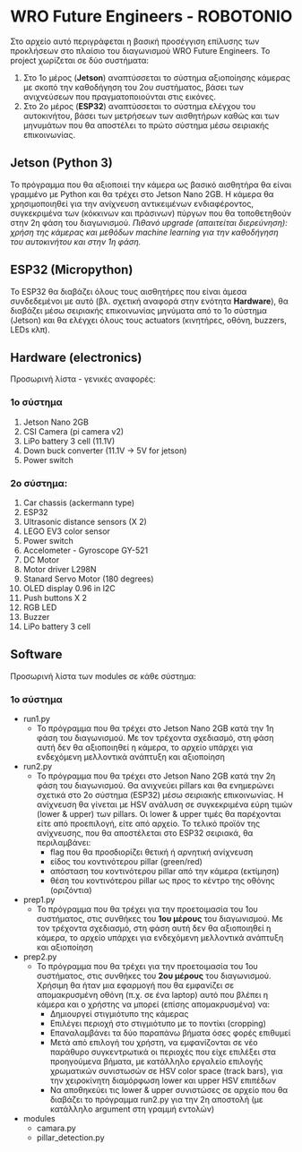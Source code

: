 # WRO Future Engineers - ROBOTONIO
Στο αρχείο αυτό περιγράφεται η βασική προσέγγιση επίλυσης των προκλήσεων στο πλαίσιο του διαγωνισμού WRO Future Engineers. 
Το project χωρίζεται σε δύο συστήματα: 
1.	Στο 1ο μέρος (**Jetson**) αναπτύσσεται το σύστημα αξιοποίησης κάμερας με σκοπό την καθοδήγηση του 2ου συστήματος, βάσει των ανιχνεύσεων που πραγματοποιούνται στις εικόνες.
2.	Στο 2ο μέρος (**ESP32**) αναπτύσσεται το σύστημα ελέγχου του αυτοκινήτου, βάσει των μετρήσεων των αισθητήρων καθώς και των μηνυμάτων που θα αποστέλει το πρώτο σύστημα μέσω σειριακής επικοινωνίας.
## Jetson (Python 3)
Το πρόγραμμα που θα αξιοποιεί την κάμερα ως βασικό αισθητήρα θα είναι γραμμένο με Python και θα τρέχει στο Jetson Nano 2GB. Η κάμερα θα χρησιμοποιηθεί για την ανίχνευση αντικειμένων ενδιαφέροντος, συγκεκριμένα των (κόκκινων και πράσινων) πύργων που θα τοποθετηθούν στην 2η φάση του διαγωνισμού. 
_Πιθανό upgrade (απαιτείται διερεύνηση): χρήση της κάμερας και μεθόδων machine learning για την καθοδήγηση του αυτοκινήτου και στην 1η φάση._ 
## ESP32 (Micropython)
Το ESP32 θα διαβάζει όλους τους αισθητήρες που είναι άμεσα συνδεδεμένοι με αυτό (βλ. σχετική αναφορά στην ενότητα **Hardware**), θα διαβάζει μέσω σειριακής επικοινωνίας μηνύματα από το 1ο σύστημα (Jetson) και θα ελέγχει όλους τους actuators (κινητήρες, οθόνη, buzzers, LEDs κλπ).
## Hardware (electronics)
Προσωρινή λίστα - γενικές αναφορές:
### 1o σύστημα
1.  Jetson Nano 2GB
2.  CSI Camera (pi camera v2)
3.  LiPo battery 3 cell (11.1V)
4.  Down buck converter (11.1V -> 5V for jetson)
5.  Power switch
### 2ο σύστημα:
1.  Car chassis (ackermann type)
2.  ESP32
3.  Ultrasonic distance sensors (X 2)
4.  LEGO EV3 color sensor
5.  Power switch
6.  Accelometer - Gyroscope GY-521
7.  DC Motor
8.  Motor driver L298N
9.  Stanard Servo Motor (180 degrees)
10.  OLED display 0.96 in I2C
11. Push buttons X 2
12. RGB LED
13. Buzzer
14. LiPo battery 3 cell

## Software
Προσωρινή λίστα των modules σε κάθε σύστημα:
### 1ο σύστημα
- run1.py
  - Το πρόγραμμα που θα τρέχει στο Jetson Nano 2GB κατά την 1η φάση του διαγωνισμού. Με τον τρέχοντα σχεδιασμό, στη φάση αυτή δεν θα αξιοποιηθεί η κάμερα, το αρχείο υπάρχει για ενδεχόμενη μελλοντικά ανάπτυξη και αξιοποίηση
- run2.py
  - Το πρόγραμμα που θα τρέχει  στο Jetson Nano 2GB κατά την 2η φάση του διαγωνισμού. Θα ανιχνεύει pillars και θα ενημερώνει σχετικά στο 2ο σύστημα (ESP32) μέσω σειριακής επικοινωνίας. Η ανίχνευση θα γίνεται με HSV ανάλυση σε συγκεκριμένα εύρη τιμών (lower & upper) των pillars. Οι lower & upper τιμές θα παρέχονται είτε από προεπιλογή, είτε από αρχείο. Το τελικό προϊόν της ανίχνευσης, που θα αποστέλεται στο ESP32 σειριακά, θα περιλαμβάνει:
    - flag που θα προσδιορίζει θετική ή αρνητική ανίχνευση
    - είδος του κοντινότερου pillar (green/red)
    - απόσταση του κοντινότερου pillar από την κάμερα (εκτίμηση)
    - θέση του κοντινότερου pillar ως προς το κέντρο της οθόνης (οριζόντια)     
- prep1.py
  - Το πρόγραμμα που θα τρέχει για την προετοιμασία του 1ου συστήματος, στις συνθήκες του **1ου μέρους** του διαγωνισμού.  Με τον τρέχοντα σχεδιασμό, στη φάση αυτή δεν θα αξιοποιηθεί η κάμερα, το αρχείο υπάρχει για ενδεχόμενη μελλοντικά ανάπτυξη και αξιοποίηση
- prep2.py
  - Το πρόγραμμα που θα τρέχει για την προετοιμασία του 1ου συστήματος, στις συνθήκες του **2ου μέρους** του διαγωνισμού. Χρήσιμη θα ήταν μια εφαρμογή που θα εμφανίζει σε απομακρυσμένη οθόνη (π.χ. σε ένα laptop) αυτό που βλέπει η κάμερα και ο χρήστης να μπορεί (επίσης απομακρυσμένα) να:
    - Δημιουργεί στιγμιότυπο της κάμερας
    - Επιλέγει περιοχή στο στιγμιότυπο με το ποντίκι (cropping)
    - Επαναλαμβάνει τα δύο παραπάνω βήματα όσες φορές επιθυμεί
    - Μετά από επιλογή του χρήστη, να εμφανίζονται σε νέο παράθυρο συγκεντρωτικά οι περιοχές που είχε επιλέξει στα προηγούμενα βήματα, με κατάλληλο εργαλείο επιλογής χρωματικών συνιστωσών σε HSV color space (track bars), για την χειροκίνητη διαμόρφωση lower και upper HSV επιπέδων 
    - Να αποθηκεύει τις lower & upper συνιστώσες σε αρχείο που θα διαβάζει το πρόγραμμα run2.py για την 2η αποστολή (με κατάλληλο argument στη γραμμή εντολών)   
- modules
  - camara.py
  - pillar_detection.py  
